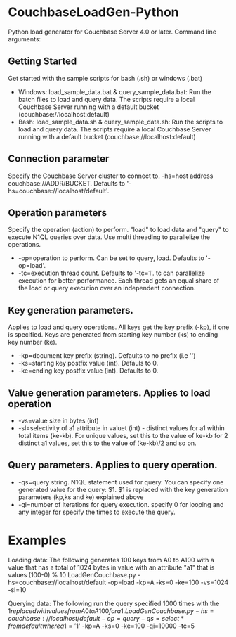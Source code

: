 # CouchbaseLoadGen-Python
Python load generator for Couchbase Server 4.0 or later. Command line arguments:

## Getting Started
Get started with the sample scripts for bash (.sh) or windows (.bat)
* Windows: load_sample_data.bat & query_sample_data.bat: Run the batch files to load and query data. The scripts require a local Couchbase Server running with a default bucket (couchbase://localhost:default)
* Bash: load_sample_data.sh & query_sample_data.sh: Run the scripts to load and query data. The scripts require a local Couchbase Server running with a default bucket (couchbase://localhost:default)

## Connection parameter
Specify the Couchbase Server cluster to connect to.
-hs=host address couchbase://ADDR/BUCKET. Defaults to '-hs=couchbase://localhost/default'.

## Operation parameters
Specify the operation (action) to perform. "load" to load data and "query" to execute N1QL queries over data. Use multi threading to parallelize the operations. 
* -op=operation to perform. Can be set to query, load. Defaults to '-op=load'.
* -tc=execution thread count. Defaults to '-tc=1'. tc can parallelize execution for better performance. Each thread gets an equal share of the load or query execution over an independent connection.

## Key generation parameters. 
Applies to load and query operations. All keys get the key prefix (-kp), if one is specified. Keys are generated from starting key number (ks) to ending key number (ke). 
* -kp=document key prefix (string). Defaults to no prefix (i.e '')
* -ks=starting key postfix value (int). Defauls to 0.
* -ke=ending key postfix value (int). Defaults to 0.

## Value generation parameters. Applies to load operation
* -vs=value size in bytes (int)
* -sl=selectivity of a1 attribute in valuet (int) - distinct values for a1 within total items (ke-kb). For unique values, set this to the value of ke-kb for 2 distinct a1 values, set this to the value of (ke-kb)/2 and so on.

## Query parameters. Applies to query operation.
* -qs=query string. N1QL statement used for query. You can specify one generated value for the query: $1. $1 is replaced with the key generation parameters (kp,ks and ke) explained above
* -qi=number of iterations for query execution. specify 0 for looping and any integer for specify the times to execute the query.

# Examples
Loading data: The following generates 100 keys from A0 to A100 with a value that has a total of 1024 bytes 
in value with an attribute "a1" that is values (100-0) % 10
    LoadGenCouchbase.py -hs=couchbase://localhost/default -op=load -kp=A -ks=0 -ke=100 -vs=1024 -sl=10

Querying data: The following run the query specified 1000 times with the $1 replaced with values from A0 to 
A100 for a1.
    LoadGenCouchbase.py -hs=couchbase://localhost/default -op=query -qs=select * from default where a1='$1' 
    -kp=A -ks=0 -ke=100 -qi=10000 -tc=5

